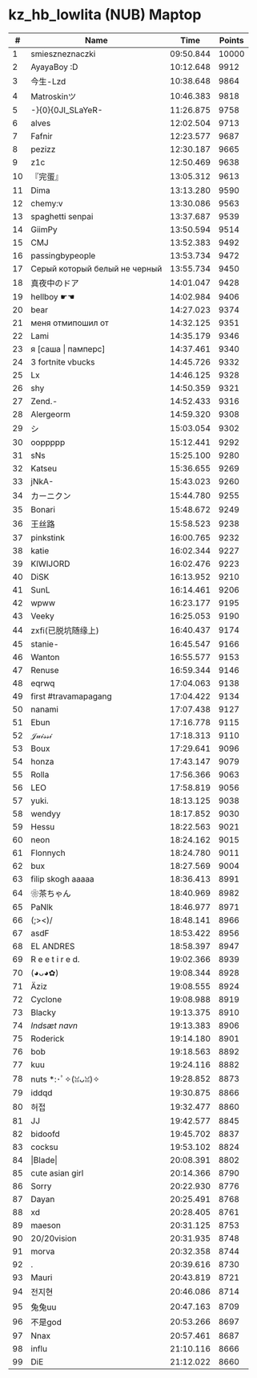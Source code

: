 # kz_hb_lowlita (NUB) Maptop

|  # | Name | Time | Points |
|-------------- | -------------- | -------------- | -------------- | 
| 1 | smieszneznaczki | 09:50.844 | 10000 | 
| 2 | AyayaBoy :D | 10:12.648 | 9912 | 
| 3 | 今生-Lzd | 10:38.648 | 9864 | 
| 4 | Matroskinツ | 10:46.383 | 9818 | 
| 5 | -}{0}{0JI_SLaYeR- | 11:26.875 | 9758 | 
| 6 | alves | 12:02.504 | 9713 | 
| 7 | Fafnir | 12:23.577 | 9687 | 
| 8 | pezizz | 12:30.187 | 9665 | 
| 9 | z1c | 12:50.469 | 9638 | 
| 10 | 『完蛋』 | 13:05.312 | 9613 | 
| 11 | Dima | 13:13.280 | 9590 | 
| 12 | chemy:v | 13:30.086 | 9563 | 
| 13 | spaghetti senpai | 13:37.687 | 9539 | 
| 14 | GiimPy | 13:50.594 | 9514 | 
| 15 | CMJ | 13:52.383 | 9492 | 
| 16 | passingbypeople | 13:53.734 | 9472 | 
| 17 | Серый который белый не черный | 13:55.734 | 9450 | 
| 18 | 真夜中のドア | 14:01.047 | 9428 | 
| 19 | hellboy ☛☚ | 14:02.984 | 9406 | 
| 20 | bear | 14:27.023 | 9374 | 
| 21 | меня отмипошил от | 14:32.125 | 9351 | 
| 22 | Lami | 14:35.179 | 9346 | 
| 23 | я [саша \| памперс] | 14:37.461 | 9340 | 
| 24 | 3 fortnite vbucks | 14:45.726 | 9332 | 
| 25 | Lx | 14:46.125 | 9328 | 
| 26 | shy | 14:50.359 | 9321 | 
| 27 | Zend.- | 14:52.433 | 9316 | 
| 28 | Alergeorm | 14:59.320 | 9308 | 
| 29 | シ | 15:03.054 | 9302 | 
| 30 | ooppppp | 15:12.441 | 9292 | 
| 31 | sNs | 15:25.100 | 9280 | 
| 32 | Katseu | 15:36.655 | 9269 | 
| 33 | jNkA- | 15:43.023 | 9260 | 
| 34 | カーニクン | 15:44.780 | 9255 | 
| 35 | Bonari | 15:48.672 | 9249 | 
| 36 | 王丝路 | 15:58.523 | 9238 | 
| 37 | pinkstink | 16:00.765 | 9232 | 
| 38 | katie | 16:02.344 | 9227 | 
| 39 | KIWIJORD | 16:02.476 | 9223 | 
| 40 | DiSK | 16:13.952 | 9210 | 
| 41 | SunL | 16:14.461 | 9206 | 
| 42 | wpww | 16:23.177 | 9195 | 
| 43 | Veeky | 16:25.053 | 9190 | 
| 44 | zxfi(已脱坑随缘上) | 16:40.437 | 9174 | 
| 45 | stanie- | 16:45.547 | 9166 | 
| 46 | Wanton | 16:55.577 | 9153 | 
| 47 | Renuse | 16:59.344 | 9146 | 
| 48 | eqrwq | 17:04.063 | 9138 | 
| 49 | first #travamapagang | 17:04.422 | 9134 | 
| 50 | nanami | 17:07.438 | 9127 | 
| 51 | Ebun | 17:16.778 | 9115 | 
| 52 | 𝒥𝓊𝒾𝓈𝓈𝒾 | 17:18.313 | 9110 | 
| 53 | Boux | 17:29.641 | 9096 | 
| 54 | honza | 17:43.147 | 9079 | 
| 55 | Rolla | 17:56.366 | 9063 | 
| 56 | LEO | 17:58.819 | 9056 | 
| 57 | yuki. | 18:13.125 | 9038 | 
| 58 | wendyy | 18:17.852 | 9030 | 
| 59 | Hessu | 18:22.563 | 9021 | 
| 60 | neon | 18:24.162 | 9015 | 
| 61 | Flonnych | 18:24.780 | 9011 | 
| 62 | bux | 18:27.569 | 9004 | 
| 63 | filip skogh aaaaa | 18:36.413 | 8991 | 
| 64 | ❀茶ちゃん | 18:40.969 | 8982 | 
| 65 | PaNlk | 18:46.977 | 8971 | 
| 66 | (;><)/ | 18:48.141 | 8966 | 
| 67 | asdF | 18:53.422 | 8956 | 
| 68 | EL ANDRES | 18:58.397 | 8947 | 
| 69 | R e e t i r e d. | 19:02.366 | 8939 | 
| 70 | (◕ᴗ◕✿) | 19:08.344 | 8928 | 
| 71 | Äziz | 19:08.555 | 8924 | 
| 72 | Cyclone | 19:08.988 | 8919 | 
| 73 | Blacky | 19:13.375 | 8910 | 
| 74 | *Indsæt navn* | 19:13.383 | 8906 | 
| 75 | Roderick | 19:14.180 | 8901 | 
| 76 | bob | 19:18.563 | 8892 | 
| 77 | kuu | 19:24.116 | 8882 | 
| 78 | nuts *:･ﾟ✧(ꈍᴗꈍ)✧ | 19:28.852 | 8873 | 
| 79 | iddqd | 19:30.875 | 8866 | 
| 80 | 허접 | 19:32.477 | 8860 | 
| 81 | JJ | 19:42.577 | 8845 | 
| 82 | bidoofd | 19:45.702 | 8837 | 
| 83 | cocksu | 19:53.102 | 8824 | 
| 84 | \|Blade\| | 20:08.391 | 8802 | 
| 85 | cute asian girl | 20:14.366 | 8790 | 
| 86 | Sorry | 20:22.930 | 8776 | 
| 87 | Dayan | 20:25.491 | 8768 | 
| 88 | xd | 20:28.405 | 8761 | 
| 89 | maeson | 20:31.125 | 8753 | 
| 90 | 20/20vision | 20:31.935 | 8748 | 
| 91 | morva | 20:32.358 | 8744 | 
| 92 | . | 20:39.616 | 8730 | 
| 93 | Mauri | 20:43.819 | 8721 | 
| 94 | 전지현 | 20:46.086 | 8714 | 
| 95 | 兔兔uu | 20:47.163 | 8709 | 
| 96 | 不是god | 20:53.266 | 8697 | 
| 97 | Nnax | 20:57.461 | 8687 | 
| 98 | influ | 21:10.116 | 8666 | 
| 99 | DiE | 21:12.022 | 8660 | 

